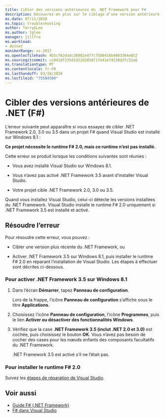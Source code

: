 ```yaml
---
title: Cibler des versions antérieures du .NET Framework pour F#
description: Découvrez-en plus sur le ciblage d’une version antérieure du .NET Framework lors de l’utilisation de F# dans Visual Studio.
ms.date: 07/11/2018
ms.topic: troubleshooting
author: TerryGLee
ms.author: tglee
manager: jillfra
ms.workload:
- dotnet
monikerRange: vs-2017
ms.openlocfilehash: 4b5cf62dadc38802e477c7588416b4003304e852
ms.sourcegitcommit: cc841df335d1d22d281871fe41e74238d2fc52a6
ms.translationtype: MT
ms.contentlocale: fr-FR
ms.lasthandoff: 03/18/2020
ms.locfileid: "75584580"
---
```

# <a name="target-older-versions-of-net-f"></a>Cibler des versions antérieures de .NET (F#)

L’erreur suivante peut apparaître si vous essayez de cibler .NET Framework 2.0, 3.0 ou 3.5 dans un projet F# quand Visual Studio est installé sur Windows 8.1 :

**Ce projet nécessite le runtime F# 2.0, mais ce runtime n’est pas installé.**

Cette erreur se produit lorsque les conditions suivantes sont réunies :

- Vous avez installé Visual Studio sur Windows 8.1.

- Vous n’avez pas activé .NET Framework 3.5 avant d’installer Visual Studio.

- Votre projet cible .NET Framework 2.0, 3.0 ou 3.5.

Quand vous installez Visual Studio, celui-ci détecte les versions installées du .NET Framework. Visual Studio installe le runtime F# 2.0 uniquement si .NET Framework 3.5 est installé et activé.

## <a name="resolve-the-error"></a>Résoudre l’erreur

Pour résoudre cette erreur, vous pouvez :

- Cibler une version plus récente du .NET Framework, ou

- Activer .NET Framework 3.5 sur Windows 8.1, puis installer le runtime F# 2.0 en réparant l’installation de Visual Studio. Les étapes à effectuer sont décrites ci-dessous.

### <a name="to-enable-the-net-framework-35-on-windows-81"></a>Pour activer .NET Framework 3.5 sur Windows 8.1

1. Dans l’écran **Démarrer**, tapez **Panneau de configuration**.

   Lors de la frappe, l’icône **Panneau de configuration** s’affiche sous le titre **Applications**.

2. Choisissez l’icône **Panneau de configuration**, l’icône **Programmes**, puis le lien **Activer ou désactiver des fonctionnalités Windows**.

3. Vérifiez que la case **.NET Framework 3.5 (inclut .NET 2.0 et 3.0)** est cochée, puis choisissez le bouton **OK**. Vous n’avez pas besoin de cocher des cases pour les nœuds enfants des composants facultatifs du .NET Framework.

   .NET Framework 3.5 est activé s’il ne l’était pas.

### <a name="to-install-the-f-20-runtime"></a>Pour installer le runtime F# 2.0

Suivez les [étapes de réparation de Visual Studio](../install/repair-visual-studio.md).

## <a name="see-also"></a>Voir aussi

- [Guide F# (.NET Framework)](/dotnet/fsharp/)
- [F# dans Visual Studio](fsharp-visual-studio.md)
